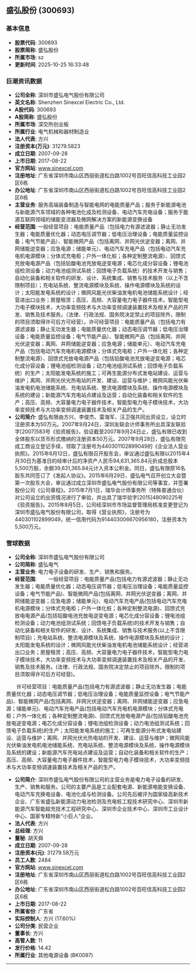 ## 盛弘股份 (300693)

### 基本信息

- **股票代码**: 300693
- **股票简称**: 盛弘股份
- **所属市场**: sz
- **更新时间**: 2025-10-25 16:33:48

### 巨潮资讯数据

- **公司全称**: 深圳市盛弘电气股份有限公司
- **英文名称**: Shenzhen Sinexcel Electric Co., Ltd.
- **A股代码**: 300693
- **A股简称**: 盛弘股份
- **所属市场**: 深交所创业板
- **所属行业**: 电气机械和器材制造业
- **法人代表**: 方兴
- **注册资本(万元)**: 31279.5823
- **成立日期**: 2007-09-28
- **上市日期**: 2017-08-22
- **官方网站**: www.sinexcel.com
- **注册地址**: 广东省深圳市南山区西丽街道松白路1002号百旺信高科技工业园2区6栋
- **办公地址**: 广东省深圳市南山区西丽街道松白路1002号百旺信高科技工业园2区6栋
- **主营业务**: 服务高端装备制造与智能电网的电能质量产品；服务于新能源电池与新能源汽车领域的各种电池化成及检测设备、电动汽车充电设备；服务于能源互联网领域的储能变流器及微网解决方案的新能源变换设备
- **经营范围**: 一般经营项目：电能质量产品（包括电力有源滤波器；静止无功发生器；电能质量优化器；动态电压调节器；低电压治理设备；电能质量监控设备；电气节能产品）、智能微网产品（包括离网、并网光伏逆变器；离网、并网储能逆变器；应急电源；储能单元）、电动汽车充电产品（包括电动汽车充电机电源模块；分体式充电柜；户外一体化桩；各种定制整流电源）、回馈式充放电电源产品（包括铅酸电池充放电逆变电源；电芯化成分容设备；锂电池组检测设备；动力电池组测试系统；回馈电子负载系统）的技术开发与销售；自动化装备和相关软件的研发、设计、系统集成、销售与技术服务（以上不含限制项目）；充电站系统、整流电源模块及系统、操作电源模块及系统的设计；太阳能发电系统的设计；微网风能光伏柴油发电机电池储能系统设计；经营进出口业务；房屋租赁；高压、高频、大容量电力电子器件技术，智能型电力电子模块技术，大功率变频技术与大功率变频调速装置技术及相关产品的开发、销售及技术服务。（法律、行政法规、国务院决定禁止的项目除外，限制的项目须取得许可后方可经营）。许可经营项目：电能质量产品（包括电力有源滤波器；静止无功发生器；电能质量优化器；动态电压调节器；低电压治理设备；电能质量监控设备；电气节能产品）、智能微网产品（包括离网、并网光伏逆变器；离网、并网储能逆变器；应急电源；储能单元）、电动汽车充电产品（包括电动汽车充电机电源模块；分体式充电柜；户外一体化桩；各种定制整流电源）、回馈式充放电电源产品（包括铅酸电池充放电逆变电源；电芯化成分容设备；锂电池组检测设备；动力电池组测试系统；回馈电子负载系统）的生产；太阳能发电系统的施工；可再生能源分布式发电站建设、运营与维护；离网、并网光伏光热电站的开发、建设、运营与维护；微网风能光伏柴油发电机电池储能系统、充电站系统、整流电源模块及系统、操作电源模块及系统的建设；新能源汽车充电站点建设及运营；自动化装备和相关软件的生产；高压、高频、大容量电力电子器件技术，智能型电力电子模块技术，大功率变频技术与大功率变频调速装置技术及相关产品的生产。
- **公司简介**: 盛弘有限由方兴、李俊杰、雷海军、汪卫强共同出资设立，设立时注册资本为50万元。2007年9月24日，深圳友联会计师事务所出具深友联验字[2007]583号《验资报告》，验证截至2007年9月24日止，盛弘有限已收到全体股东以货币形式缴纳的注册资本50万元。2007年9月28日，盛弘有限完成工商设立登记手续，领取了注册号为440301102899049的《企业法人营业执照》。2015年6月12日，盛弘有限召开股东会，审议通过盛弘有限以2015年4月30日为基准日的经审计后的净资产人民币94,631,365.84元折成总股本5,500万股，余额39,631,365.84元计入资本公积金。同日，盛弘有限原16名股东共同签订了《发起人协议》。2015年6月29日，盛弘电气召开创立大会暨第一次股东大会，审议通过成立深圳市盛弘电气股份有限公司等事宜，并签署股份公司《公司章程》。2015年7月1日，瑞华会计师事务所（特殊普通合伙）对公司设立的出资情况进行了审验，并出具了瑞华验字[2015]48090225号《验资报告》。2015年8月5日，公司经深圳市市场监督管理局核准变更登记为深圳市盛弘电气股份有限公司，取得《营业执照》，注册号为440301102899049，统一信用代码为914403006670956180，注册资本为5,500万元。

### 雪球数据

- **公司全称**: 深圳市盛弘电气股份有限公司
- **公司简称**: 盛弘电气
- **主营业务**: 电力电子设备的研发、生产、销售和服务。
- **经营范围**: 　　一般经营项目：电能质量产品(包括电力有源滤波器；静止无功发生器；电能质量优化器；动态电压调节器；低电压治理设备；电能质量监控设备；电气节能产品)、智能微网产品(包括离网、并网光伏逆变器；离网、并网储能逆变器；应急电源；储能单元)、电动汽车充电产品(包括电动汽车充电机电源模块；分体式充电柜；户外一体化桩；各种定制整流电源)、回馈式充放电电源产品(包括铅酸电池充放电逆变电源；电芯化成分容设备；锂电池组检测设备；动力电池组测试系统；回馈电子负载系统)的技术开发与销售；自动化装备和相关软件的研发、设计、系统集成、销售与技术服务(以上不含限制项目)；充电站系统、整流电源模块及系统、操作电源模块及系统的设计；太阳能发电系统的设计；微网风能光伏柴油发电机电池储能系统设计；经营进出口业务；房屋租赁；高压、高频、大容量电力电子器件技术，智能型电力电子模块技术，大功率变频技术与大功率变频调速装置技术及相关产品的开发、销售及技术服务。(法律、行政法规、国务院决定禁止的项目除外，限制的项目须取得许可后方可经营)。

　　许可经营项目：电能质量产品(包括电力有源滤波器；静止无功发生器；电能质量优化器；动态电压调节器；低电压治理设备；电能质量监控设备；电气节能产品)、智能微网产品(包括离网、并网光伏逆变器；离网、并网储能逆变器；应急电源；储能单元)、电动汽车充电产品(包括电动汽车充电机电源模块；分体式充电柜；户外一体化桩；各种定制整流电源)、回馈式充放电电源产品(包括铅酸电池充放电逆变电源；电芯化成分容设备；锂电池组检测设备；动力电池组测试系统；回馈电子负载系统)的生产；太阳能发电系统的施工；可再生能源分布式发电站建设、运营与维护；离网、并网光伏光热电站的开发、建设、运营与维护；微网风能光伏柴油发电机电池储能系统、充电站系统、整流电源模块及系统、操作电源模块及系统的建设；新能源汽车充电站点建设及运营；自动化装备和相关软件的生产；高压、高频、大容量电力电子器件技术，智能型电力电子模块技术，大功率变频技术与大功率变频调速装置技术及相关产品的生产。
- **公司简介**: 深圳市盛弘电气股份有限公司的主营业务是电力电子设备的研发、生产、销售和服务。公司的主要产品是工业配套电源、新能源电能变换设备、电动汽车充换电设备、电池化成与检测设备。公司先后被评为国家级高新技术企业、广东省盛弘新能源动力电池检测及充电桩工程技术研究中心、深圳市新能源汽车智能超充技术工程研究中心、深圳市企业技术中心、深圳市工业设计中心、国家专精特新“小巨人”企业。
- **法人代表**: 方兴
- **总经理**: 方兴
- **董秘**: 胡天舜
- **成立日期**: 2007-09-28
- **注册资本(元)**: 31279.58万元
- **员工人数**: 2484
- **官方网站**: www.sinexcel.com
- **注册地址**: 广东省深圳市南山区西丽街道松白路1002号百旺信高科技工业园2区6栋
- **办公地址**: 广东省深圳市南山区西丽街道松白路1002号百旺信高科技工业园2区6栋
- **上市日期**: 2017-08-22
- **所属省份**: 广东省
- **实际控制人**: 方兴 (17.60%)
- **公司分类**: 民营企业
- **董事长**: 方兴
- **高管人数**: 11
- **发行价格**: 14.42
- **所属行业**: 其他电源设备 (BK0097)

---